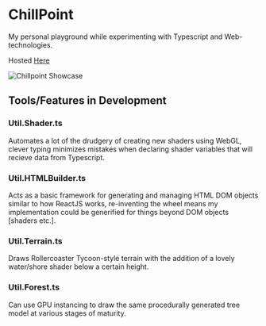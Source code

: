 # ChillPoint

My personal playground while experimenting with Typescript and Web-technologies.

Hosted [Here](https://nathan-franck.github.io/ChillPoint/)

![Chillpoint Showcase](https://raw.githubusercontent.com/TacticalDan/ChillPoint/master/Chillpoint%20Showcase.png)

## Tools/Features in Development

### Util.Shader.ts
Automates a lot of the drudgery of creating new shaders using WebGL, clever typing minimizes mistakes when declaring
shader variables that will recieve data from Typescript.

### Util.HTMLBuilder.ts
Acts as a basic framework for generating and managing HTML DOM objects similar to how ReactJS works,
re-inventing the wheel means my implementation could be generified for things beyond DOM objects [shaders etc.].

### Util.Terrain.ts
Draws Rollercoaster Tycoon-style terrain with the addition of a lovely water/shore shader below a certain height.

### Util.Forest.ts
Can use GPU instancing to draw the same procedurally generated tree model at various stages of maturity.
